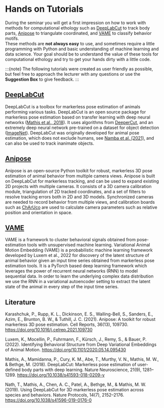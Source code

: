 # Hands on Tutorials

During the seminar you will get a first impression on how to work with methods for computational ethology such as  [DeepLabCut](https://github.com/DeepLabCut/DeepLabCut) to track body parts, [Anipose](https://github.com/lambdaloop/anipose) to triangulate coordinated, and [VAME](https://github.com/LINCellularNeuroscience/VAME) to classify behavior motifs.  
These methods are **not always easy** to use, and sometimes require a little programming with Python and basic understanding of machine learning and data science. Your goal should be to understand the value of these tools for computational ethology and try to get your hands dirty with a little code.

:::{note}
The following tutorials were created as user friendly as possible, but feel free to approach the lecturer with any questions or use the **Suggestion Box** to give feedback.
:::

## [DeepLabCut](DemoDeepLabCut.md)

DeepLabCut is a toolbox for markerless pose estimation of animals performing various tasks. DeepLabCut is an open source package for markerless pose estimation based on transfer learning with deep neural networks ([Mathis et al., 2018](https://www.nature.com/articles/s41593-018-0209-y)). It uses algorithms from [DeeperCut](https://link.springer.com/chapter/10.1007/978-3-319-46466-4_3), and an extremely deep neural network pre-trained on a dataset for object detection ([ImageNet](https://openaccess.thecvf.com/content_cvpr_2016/html/He_Deep_Residual_Learning_CVPR_2016_paper.html)). DeepLabCut was originally developed for animal pose estimation, which does not exclude humans, see [Namba et al. (2021)](https://www.nature.com/articles/s41598-021-83077-4), and can also be used to track inanimate objects.

## [Anipose](DemoAnipose.md)

Anipose is an open-source Python toolkit for robust, markerless 3D pose estimation of animal behavior from multiple camera views. Anipose is built on DeepLabCut for markerless tracking, and can be used to expand existing 2D projects with multiple cameras. It consists of a 3D camera calibration module, triangulation of 2D tracked coordinates, and a set of filters to resolve tracking errors both in 2D and 3D models. Synchronized cameras are needed to record behavior from multiple views, and calibration boards such as [ChArUco](https://docs.opencv.org/3.4/df/d4a/tutorial_charuco_detection.html) are used to calculate camera parameters such as relative position and orientation in space.

## [VAME](DemoVAME.md)

VAME is a framework to cluster behavioral signals obtained from pose-estimation tools with unsupervised machine learning. Variational Animal Motion Embedding (VAME) is a probabilistic machine learning framework developed by Luxem et al., 2022 for discovery of the latent structure of animal behavior given an input time series obtained from markerless pose estimation tools. It is a PyTorch based deep learning framework which leverages the power of recurrent neural networks (RNN) to model sequential data. In order to learn the underlying complex data distribution we use the RNN in a variational autoencoder setting to extract the latent state of the animal in every step of the input time series.

## Literature

Karashchuk, P., Rupp, K. L., Dickinson, E. S., Walling-Bell, S., Sanders, E., Azim, E., Brunton, B. W., & Tuthill, J. C. (2021). Anipose: A toolkit for robust markerless 3D pose estimation. Cell Reports, 36(13), 109730. <https://doi.org/10.1016/j.celrep.2021.109730>

Luxem, K., Mocellin, P., Fuhrmann, F., Kürsch, J., Remy, S., & Bauer, P. (2022). Identifying Behavioral Structure from Deep Variational Embeddings of Animal Motion. <https://doi.org/10.1101/2020.05.14.095430>

Mathis, A., Mamidanna, P., Cury, K. M., Abe, T., Murthy, V. N., Mathis, M. W., & Bethge, M. (2018). DeepLabCut: Markerless pose estimation of user-defined body parts with deep learning. Nature Neuroscience, 21(9), 1281–1289. <https://doi.org/10.1038/s41593-018-0209-y>

Nath, T., Mathis, A., Chen, A. C., Patel, A., Bethge, M., & Mathis, M. W. (2019). Using DeepLabCut for 3D markerless pose estimation across species and behaviors. Nature Protocols, 14(7), 2152–2176. <https://doi.org/10.1038/s41596-019-0176-0>
